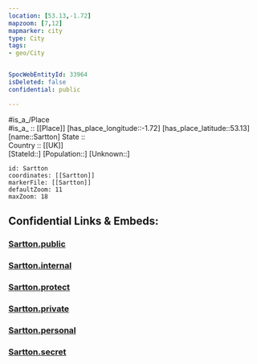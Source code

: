 ```yaml
---
location: [53.13,-1.72] 
mapzoom: [7,12] 
mapmarker: city 
type: City
tags:
- geo/City


SpocWebEntityId: 33964
isDeleted: false
confidential: public

---
```

#is_a_/Place  
#is_a_ :: [[Place]] 
[has_place_longitude::-1.72] 
[has_place_latitude::53.13] 
[name::Sartton] 
State ::  
Country :: [[UK]]  
[StateId::] 
[Population::] 
[Unknown::] 


```leaflet
id: Sartton
coordinates: [[Sartton]] 
markerFile: [[Sartton]] 
defaultZoom: 11 
maxZoom: 18
```


## Confidential Links & Embeds: 

### [Sartton.public](/_public/\Earth\Continent\Europe\Europe~North\UK\England\Regions~England\East_Midlands\Derbyshire\cities~Derbyshire\Derbyshire~Dales\cities~DerbyshireDalesSartton.public.md) 

### [Sartton.internal](/_internal/\Earth\Continent\Europe\Europe~North\UK\England\Regions~England\East_Midlands\Derbyshire\cities~Derbyshire\Derbyshire~Dales\cities~DerbyshireDalesSartton.internal.md) 

### [Sartton.protect](/_protect/\Earth\Continent\Europe\Europe~North\UK\England\Regions~England\East_Midlands\Derbyshire\cities~Derbyshire\Derbyshire~Dales\cities~DerbyshireDalesSartton.protect.md) 

### [Sartton.private](/_private/\Earth\Continent\Europe\Europe~North\UK\England\Regions~England\East_Midlands\Derbyshire\cities~Derbyshire\Derbyshire~Dales\cities~DerbyshireDalesSartton.private.md) 

### [Sartton.personal](/_personal/\Earth\Continent\Europe\Europe~North\UK\England\Regions~England\East_Midlands\Derbyshire\cities~Derbyshire\Derbyshire~Dales\cities~DerbyshireDalesSartton.personal.md) 

### [Sartton.secret](/_secret/\Earth\Continent\Europe\Europe~North\UK\England\Regions~England\East_Midlands\Derbyshire\cities~Derbyshire\Derbyshire~Dales\cities~DerbyshireDalesSartton.secret.md)

